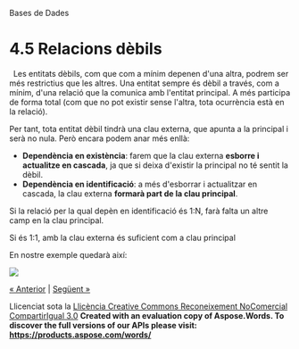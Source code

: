 Bases de Dades


# <a name="main"></a>**4.5 Relacions dèbils**

` `Les entitats dèbils, com que com a mínim depenen d'una altra, podrem ser més restrictius que les altres. Una entitat sempre és dèbil a través, com a mínim, d'una relació que la comunica amb l'entitat principal. A més participa de forma total (com que no pot existir sense l'altra, tota ocurrència està en la relació).

Per tant, tota entitat dèbil tindrà una clau externa, que apunta a la principal i serà no nula. Però encara podem anar més enllà:

- **Dependència en existència**: farem que la clau externa **esborre i actualitze en cascada**, ja que si deixa d'existir la principal no té sentit la dèbil.
- **Dependència en identificació**: a més d'esborrar i actualitzar en cascada, la clau externa **formarà part de la clau principal**.

Si la relació per la qual depèn en identificació és 1:N, farà falta un altre camp en la clau principal.

Si és 1:1, amb la clau externa és suficient com a clau principal

En nostre exemple quedarà així:

![](45_entitats_dbils.002.png)

[« Anterior](44_relacions_11.md) | [Següent »](46_resum_dependncies.md)

Llicenciat sota la [Llicència Creative Commons Reconeixement NoComercial CompartirIgual 3.0](http://creativecommons.org/licenses/by-nc-sa/3.0/)
**Created with an evaluation copy of Aspose.Words. To discover the full versions of our APIs please visit: https://products.aspose.com/words/**
